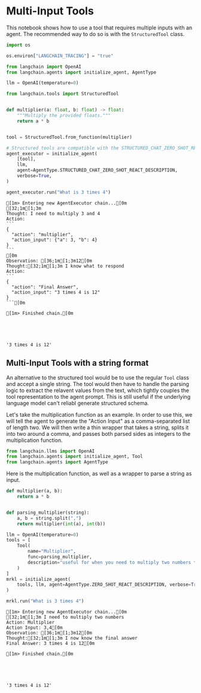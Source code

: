# Multi-Input Tools

This notebook shows how to use a tool that requires multiple inputs with an agent. The recommended way to do so is with the `StructuredTool` class.




```python
import os

os.environ["LANGCHAIN_TRACING"] = "true"
```


```python
from langchain import OpenAI
from langchain.agents import initialize_agent, AgentType

llm = OpenAI(temperature=0)
```


```python
from langchain.tools import StructuredTool


def multiplier(a: float, b: float) -> float:
    """Multiply the provided floats."""
    return a * b


tool = StructuredTool.from_function(multiplier)
```


```python
# Structured tools are compatible with the STRUCTURED_CHAT_ZERO_SHOT_REACT_DESCRIPTION agent type.
agent_executor = initialize_agent(
    [tool],
    llm,
    agent=AgentType.STRUCTURED_CHAT_ZERO_SHOT_REACT_DESCRIPTION,
    verbose=True,
)
```


```python
agent_executor.run("What is 3 times 4")
```

    
    
    [1m> Entering new AgentExecutor chain...[0m
    [32;1m[1;3m
    Thought: I need to multiply 3 and 4
    Action:
    ```
    {
      "action": "multiplier",
      "action_input": {"a": 3, "b": 4}
    }
    ```
    [0m
    Observation: [36;1m[1;3m12[0m
    Thought:[32;1m[1;3m I know what to respond
    Action:
    ```
    {
      "action": "Final Answer",
      "action_input": "3 times 4 is 12"
    }
    ```[0m
    
    [1m> Finished chain.[0m
    




    '3 times 4 is 12'



## Multi-Input Tools with a string format

An alternative to the structured tool would be to use the regular `Tool` class and accept a single string. The tool would then have to handle the parsing logic to extract the relavent values from the text, which tightly couples the tool representation to the agent prompt. This is still useful if the underlying language model can't reliabl generate structured schema. 

Let's take the multiplication function as an example. In order to use this, we will tell the agent to generate the "Action Input" as a comma-separated list of length two. We will then write a thin wrapper that takes a string, splits it into two around a comma, and passes both parsed sides as integers to the multiplication function.


```python
from langchain.llms import OpenAI
from langchain.agents import initialize_agent, Tool
from langchain.agents import AgentType
```

Here is the multiplication function, as well as a wrapper to parse a string as input.


```python
def multiplier(a, b):
    return a * b


def parsing_multiplier(string):
    a, b = string.split(",")
    return multiplier(int(a), int(b))
```


```python
llm = OpenAI(temperature=0)
tools = [
    Tool(
        name="Multiplier",
        func=parsing_multiplier,
        description="useful for when you need to multiply two numbers together. The input to this tool should be a comma separated list of numbers of length two, representing the two numbers you want to multiply together. For example, `1,2` would be the input if you wanted to multiply 1 by 2.",
    )
]
mrkl = initialize_agent(
    tools, llm, agent=AgentType.ZERO_SHOT_REACT_DESCRIPTION, verbose=True
)
```


```python
mrkl.run("What is 3 times 4")
```

    
    
    [1m> Entering new AgentExecutor chain...[0m
    [32;1m[1;3m I need to multiply two numbers
    Action: Multiplier
    Action Input: 3,4[0m
    Observation: [36;1m[1;3m12[0m
    Thought:[32;1m[1;3m I now know the final answer
    Final Answer: 3 times 4 is 12[0m
    
    [1m> Finished chain.[0m
    




    '3 times 4 is 12'




```python

```
